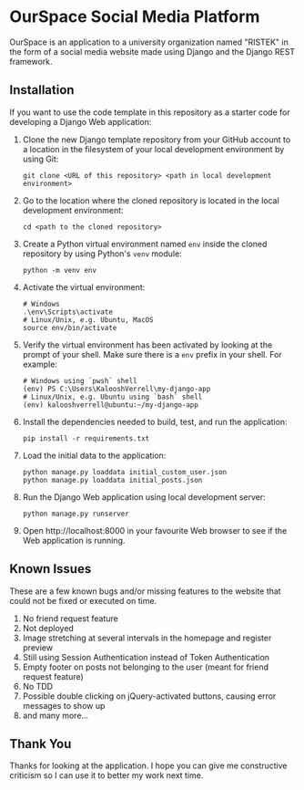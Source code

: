 # OurSpace Social Media Platform

OurSpace is an application to a university organization named "RISTEK" in the form of a social media website made using Django and the Django REST framework.

## Installation

If you want to use the code template in this repository as a starter code for
developing a Django Web application:


1. Clone the new Django template repository from your GitHub account to a
   location in the filesystem of your local development environment by using
   Git:

   ```shell
   git clone <URL of this repository> <path in local development environment>
   ```

2. Go to the location where the cloned repository is located in the local
   development environment:

   ```shell
   cd <path to the cloned repository>
   ```

3. Create a Python virtual environment named `env` inside the cloned repository
   by using Python's `venv` module:

   ```shell
   python -m venv env
   ```

4. Activate the virtual environment:

   ```shell
   # Windows
   .\env\Scripts\activate
   # Linux/Unix, e.g. Ubuntu, MacOS
   source env/bin/activate
   ```

5. Verify the virtual environment has been activated by looking at the prompt
   of your shell. Make sure there is a `env` prefix in your shell. For example:

   ```shell
   # Windows using `pwsh` shell
   (env) PS C:\Users\KalooshVerrell\my-django-app
   # Linux/Unix, e.g. Ubuntu using `bash` shell
   (env) kalooshverrell@ubuntu:~/my-django-app
   ```

6. Install the dependencies needed to build, test, and run the application:

   ```shell
   pip install -r requirements.txt
   ```

7. Load the initial data to the application:
    ```shell
    python manage.py loaddata initial_custom_user.json
    python manage.py loaddata initial_posts.json
    ```

8. Run the Django Web application using local development server:

   ```shell
   python manage.py runserver
   ```

9. Open http://localhost:8000 in your favourite Web browser to see if the Web
   application is running.


## Known Issues

These are a few known bugs and/or missing features to the website that could not
be fixed or executed on time.

1. No friend request feature
2. Not deployed
3. Image stretching at several intervals in the homepage and register preview
4. Still using Session Authentication instead of Token Authentication
5. Empty footer on posts not belonging to the user (meant for friend request feature)
6. No TDD
7. Possible double clicking on jQuery-activated buttons, causing error messages to show up
8. and many more...

## Thank You

Thanks for looking at the application. I hope you can give me constructive criticism so I can use it to better my work next time.